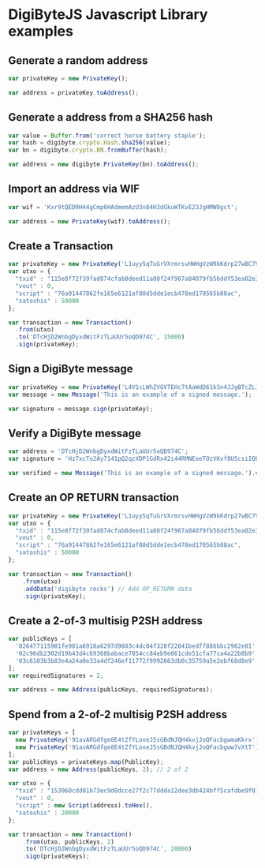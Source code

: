 # DigiByteJS Javascript Library examples

## Generate a random address

```javascript
var privateKey = new PrivateKey();

var address = privateKey.toAddress();
```

## Generate a address from a SHA256 hash

```javascript
var value = Buffer.from('correct horse battery staple');
var hash = digibyte.crypto.Hash.sha256(value);
var bn = digibyte.crypto.BN.fromBuffer(hash);

var address = new digibyte.PrivateKey(bn).toAddress();
```

## Import an address via WIF

```javascript
var wif = 'Kxr9tQED9H44gCmp6HAdmemAzU3n84H3dGkuWTKvE23JgHMW8gct';

var address = new PrivateKey(wif).toAddress();
```

## Create a Transaction

```javascript
var privateKey = new PrivateKey('L1uyy5qTuGrVXrmrsvHWHgVzW9kKdrp27wBC7Vs6nZDTF2BRUVwy');
var utxo = {
  "txid" : "115e8f72f39fad874cfab0deed11a80f24f967a84079fb56ddf53ea02e308986",
  "vout" : 0,
  "script" : "76a91447862fe165e6121af80d5dde1ecb478ed170565b88ac",
  "satoshis" : 50000
};

var transaction = new Transaction()
  .from(utxo)
  .to('DTcHjD2WnbgDyxdWitFzTLaUUr5oQD974C', 15000)
  .sign(privateKey);
```

## Sign a DigiByte message

```javascript
var privateKey = new PrivateKey('L4V1cLWhZVGVTEHc7tAaWdD61kSn4JJgBTcZL19XHAySd7J4TsLb');
var message = new Message('This is an example of a signed message.');

var signature = message.sign(privateKey);
```

## Verify a DigiByte message

```javascript
var address = 'DTcHjD2WnbgDyxdWitFzTLaUUr5oQD974C';
var signature = 'Hz7xcTo2Ay7141pQ2qzXDP1GdRx42i44RMNEoeTOzVKvf8UScsiIQE4t8A8fGHs87kbhoZ6oi6ov+cDNYvRx2AA=';

var verified = new Message('This is an example of a signed message.').verify(address, signature);
 ```

## Create an OP RETURN transaction

```javascript
var privateKey = new PrivateKey('L1uyy5qTuGrVXrmrsvHWHgVzW9kKdrp27wBC7Vs6nZDTF2BRUVwy');
var utxo = {
  "txid" : "115e8f72f39fad874cfab0deed11a80f24f967a84079fb56ddf53ea02e308986",
  "vout" : 0,
  "script" : "76a91447862fe165e6121af80d5dde1ecb478ed170565b88ac",
  "satoshis" : 50000
};

var transaction = new Transaction()
    .from(utxo)
    .addData('digibyte rocks') // Add OP_RETURN data
    .sign(privateKey);
```

## Create a 2-of-3 multisig P2SH address

```javascript
var publicKeys = [
  '026477115981fe981a6918a6297d9803c4dc04f328f22041bedff886bbc2962e01',
  '02c96db2302d19b43d4c69368babace7854cc84eb9e061cde51cfa77ca4a22b8b9',
  '03c6103b3b83e4a24a0e33a4df246ef11772f9992663db0c35759a5e2ebf68d8e9'
];
var requiredSignatures = 2;

var address = new Address(publicKeys, requiredSignatures);
```

## Spend from a 2-of-2 multisig P2SH address

```javascript
var privateKeys = [
  new PrivateKey('91avARGdfge8E4tZfYLoxeJ5sGBdNJQH4kvjJoQFacbgwmaKkrx'),
  new PrivateKey('91avARGdfge8E4tZfYLoxeJ5sGBdNJQH4kvjJoQFacbgww7vXtT')
];
var publicKeys = privateKeys.map(PublicKey);
var address = new Address(publicKeys, 2); // 2 of 2

var utxo = {
  "txid" : "153068cdd81b73ec9d8dcce27f2c77ddda12dee3db424bff5cafdbe9f01c1756",
  "vout" : 0,
  "script" : new Script(address).toHex(),
  "satoshis" : 20000
};

var transaction = new Transaction()
    .from(utxo, publicKeys, 2)
    .to('DTcHjD2WnbgDyxdWitFzTLaUUr5oQD974C', 20000)
    .sign(privateKeys);
```
